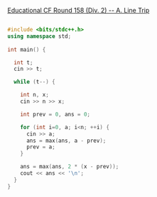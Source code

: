 
[Educational CF Round 158 (Div. 2) -- A. Line Trip](https://codeforces.com/problemset/problem/1901/A)


```cpp

#include <bits/stdc++.h> 
using namespace std;
 
int main() {

  int t;
  cin >> t;

  while (t--) {

    int n, x;
    cin >> n >> x;

    int prev = 0, ans = 0;

    for (int i=0, a; i<n; ++i) {
      cin >> a;
      ans = max(ans, a - prev);
      prev = a;
    }

    ans = max(ans, 2 * (x - prev));
    cout << ans << '\n';
  }
}

```
